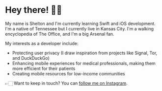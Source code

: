# Hey there! 👋🏻

My name is Shelton and I'm currently learning Swift and iOS development. I'm a native of Tennessee but I currently live in Kansas City. I'm a walking encyclopedia of The Office, and I'm a big Arsenal fan.

My interests as a developer include: 

- Protecting user privacy (I draw inspiration from projects like Signal, Tor, and DuckDuckGo)
- Enhancing mobile experiences for medical professionals, making them more efficient for their patients
- Creating mobile resources for low-income communities

👉🏻 Want to keep in touch? You can [follow me on Instagram](https://www.instagram.com/rsbios/). 
